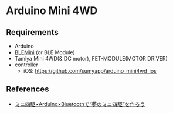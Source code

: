 Arduino Mini 4WD
===============

## Requirements
- Arduino
- [BLEMini](http://redbearlab.com/blemini) (or BLE Module)
- Tamiya Mini 4WD(& DC motor), FET-MODULE(MOTOR DRIVER)
- controller
  - iOS: https://github.com/sumyapp/arduino_mini4wd_ios

## References
- [ミニ四駆×Arduino×Bluetoothで“夢のミニ四駆”を作ろう](http://thinkit.co.jp/book/2012/02/04/3949)
